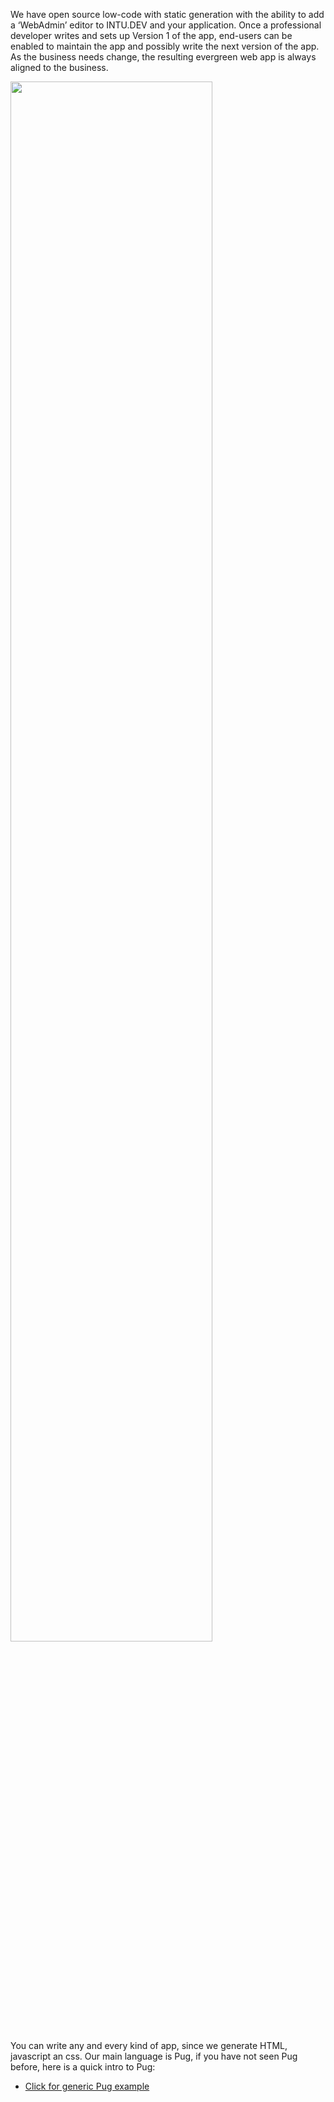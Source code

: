 We have open source low-code with static generation with the ability to add a ‘WebAdmin’ editor to INTU.DEV and your application. Once a professional developer writes and sets up Version 1 of the app, end-users can be enabled to maintain the app and possibly write the next version of the app. As the business needs change, the resulting evergreen web app is always aligned to the business.

<img src="https://github.com/intuition-dev/INTU/raw/master/src/intu.png" width="80%" class="center"/>

You can write any and every kind of app, since we generate HTML, javascript an css. Our main language is Pug, if you have not seen Pug before, here is a quick intro to Pug:
- [Click for generic Pug example](http://pug.mbake.org)